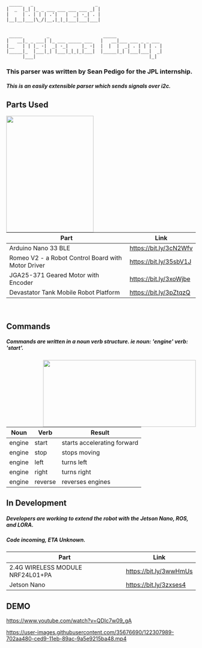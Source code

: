                                    
     _____   _                       _ 
    |  _  |_| |_ _ ___ ___ ___ ___ _| |
    |     | . | | | .'|   |  _| -_| . |
    |__|__|___|\_/|__,|_|_|___|___|___|
                                   
                                                          
     _____         _                    _____                 
    |   __|_ _ ___| |_ ___ _____ ___   |   __|___ ___ _ _ ___ 
    |__   | | |_ -|  _| -_|     |_ -|  |  |  |  _| . | | | . |
    |_____|_  |___|_| |___|_|_|_|___|  |_____|_| |___|___|  _|
          |___|                                          |_|  
          
### This parser was written by Sean Pedigo for the JPL internship.  
##### This is an easily extensible parser which sends signals over i2c.  
  
## Parts Used  

<img align="left" width="232" height="310" src="https://i.imgur.com/iFnLEYq.jpg">

<br/>
<br/>
<br/>

Part | Link
------------ | -------------
Arduino Nano 33 BLE | https://bit.ly/3cN2Wfv  
Romeo V2 - a Robot Control Board with Motor Driver | https://bit.ly/35sbV1J  
JGA25-371 Geared Motor with Encoder | https://bit.ly/3xoWjbe  
Devastator Tank Mobile Robot Platform | https://bit.ly/3pZtqzQ
  
<br/>
  
## Commands 
##### Commands are written in a noun verb structure. ie noun: 'engine' verb: 'start'.

<img align="right" height="178" width="406" src="https://i.imgur.com/ImjASxp.png">

Noun | Verb | Result
------------ | ------------- | -------------
engine | start | starts accelerating forward  
engine | stop | stops moving  
engine | left | turns left  
engine | right | turns right  
engine | reverse | reverses engines  

## In Development
##### Developers are working to extend the robot with the Jetson Nano, ROS, and LORA.
##### Code incoming, ETA Unknown.

Part | Link
------------ | -------------
2.4G WIRELESS MODULE NRF24L01+PA | https://bit.ly/3wwHmUs  
Jetson Nano | https://bit.ly/3zxses4  

## DEMO
https://www.youtube.com/watch?v=QDIc7w09_gA


https://user-images.githubusercontent.com/35676690/122307989-702aa480-ced9-11eb-89ac-9a5e9215ba48.mp4
